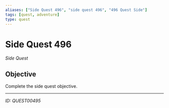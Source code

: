 ```yaml
---
aliases: ["Side Quest 496", "side quest 496", "496 Quest Side"]
tags: [quest, adventure]
type: quest
---
```


# Side Quest 496

*Side Quest*

## Objective
Complete the side quest objective.

---
*ID: QUEST00495*